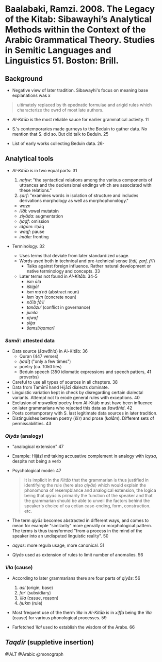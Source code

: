 # Baalabaki, Ramzi. 2008. The Legacy of the Kitab: Sibawayhi’s Analytical Methods within the Context of the Arabic Grammatical Theory. Studies in Semitic Languages and Linguistics 51. Boston: Brill.

## Background

- Negative view of later tradition. Sibawayhi's focus on meaning base explanations was x

> ultimately replaced by th epednatic formulae and arigid rules which characterize the owrd of most late authors.

- *Al-Kitāb* is the most reliable sauce for earlier grammatical activity. 11

- S.'s contemporaries made gurneys to the Beduin to gather data. No mention that S. did so. But did talk to Beduin. 25

- List of early works collecting Beduin data. 26-

## Analytical tools

- *Al-Kitāb* is in two equal parts: 31
  1. *naḥw*: "the syntactical relations among the various components of uttrances and the declensional endings which are associated with these relations."
  2. *ṣarf*: "examines words in isolation of structure and includes derivations morphology as well as morphophonology." 
    - *wazn*
    - *iʿlāl*: vowel mutatoin
    - *ziyāda:* augmentation
    - *ḥaḍf:* omission
    - *idġām:* ilḥāq
    - *waqf:* pause
    - *imāla:* fronting

- Terminology. 32
  - Uses terms that deviate from later standardized usage.
  - Words used both in technical and pre-technical sense (*ḥāl, ẓarf, fiʿl*)
    - Talks against foreign influence. Rather natural development or native terminology and concepts. 33
  - Later terms not found in *Al-Kitāb*: 34-5
    - *ism āla*
    - *ištiġāl*
    - *ism maʿnā* (abstract noun)
    - *ism ʿayn* (concrete noun)
    - *nāʾib fāʿil*
    - *tanāzuʿ* (conflict in governance)
    - *jumla*
    - *ajwaf*
    - *ṣīġa*
    - *šamsī/qamarī*

### *Samāʿ*: attested data 

- Data source (*šawāhid*) in Al-Kitāb: 36
  - Quran (447 verses)
  - *ḥadīṯ* ("only a few times")
  - poetry (ca. 1050 lies)
  - Beduin speech (350 idiomatic expressions and speech patters, 41 proverbs)
- Careful to use all types of sources in all chapters. 38
- Data from Tamīmī hand Hijāzī dialects dominate.
- Linguistic variation kept in check by disregarding certain dialectal variants. Attempt not to erode general rules with exceptions. 40 
- Exclusion of *muwallad* poetry from Al-Kitāb must have been influence on later grammarians who rejected this data as *šawāhid*. 42 
- Poets contemporary with S. last legitimate data sources in later tradition.
- Distinguishes between poetry (*šiʿr*) and prose (*kalām*). Different sets of permissabilities. 43

### *Qiyās* (analogy)

- "analogical extension" 47
- Example: Hijāzī *mā* taking accusative complement in analogy with *laysa*, despite not being a verb
- Psychological model: 47

  > It is implicit in the *Kitāb* that the grammarian is thus justified in identifying the rule (here also *qiyās*) which would explain the phonomona of resempblance and analogical extension, the logica being that *qiyās* is primarily the function of the speaker and that the grammarian should be able to unveil the factors behind the speaker's choice of oa cetian case-ending, form, construction. etc.

- The term *qiyās* becomes abstracted in different ways, and comes to mean for example "similarity" more genrally or  morphological pattern. The terms is thus transformed "from a process in the mind of the speaker into an undisputed linguistic reality". 50

- *aqyas*: more regula usage, more canonical. 51

- *Qiyās* used as extension of rules to limit number of anomalies. 56

### *ʿIlla* (cause)

- According to later grammarians there are four parts of *qiyās*: 56
  1. *aṣl* (origin, base)
  2. *farʿ* (subsidiary)
  3. *ʿilla* (casue, reason)
  4. *ḥukm* (rule)

- Most frequent use of the therm *ʿilla* in *Al-Kitāb* is in *xiffa* being the *ʿilla* (cause) for various phonological processes. 59

- Farfetched *ʿilal* used to establish the wisdom of the Arabs. 66

## *Taqdīr* (suppletive insertion)

@ALT
@Arabic
@monograph
